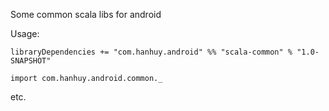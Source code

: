 Some common scala libs for android

Usage:

`libraryDependencies += "com.hanhuy.android" %% "scala-common" % "1.0-SNAPSHOT"`

`import com.hanhuy.android.common._`

etc.
